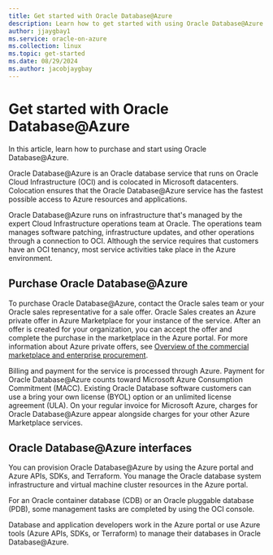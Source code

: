 ```yaml
---
title: Get started with Oracle Database@Azure
description: Learn how to get started with using Oracle Database@Azure.
author: jjaygbay1
ms.service: oracle-on-azure
ms.collection: linux
ms.topic: get-started
ms.date: 08/29/2024
ms.author: jacobjaygbay
---
```


# Get started with Oracle Database@Azure

In this article, learn how to purchase and start using Oracle Database@Azure.

Oracle Database@Azure is an Oracle database service that runs on Oracle Cloud Infrastructure (OCI) and is colocated in Microsoft datacenters. Colocation ensures that the Oracle Database@Azure service has the fastest possible access to Azure resources and applications.

Oracle Database@Azure runs on infrastructure that's managed by the expert Cloud Infrastructure operations team at Oracle. The operations team manages software patching, infrastructure updates, and other operations through a connection to OCI. Although the service requires that customers have an OCI tenancy, most service activities take place in the Azure environment.

## Purchase Oracle Database@Azure

To purchase Oracle Database@Azure, contact the Oracle sales team or your Oracle sales representative for a sale offer. Oracle Sales creates an Azure private offer in Azure Marketplace for your instance of the service. After an offer is created for your organization, you can accept the offer and complete the purchase in the marketplace in the Azure portal. For more information about Azure private offers, see [Overview of the commercial marketplace and enterprise procurement](/marketplace/what-is-commercial-marketplace).

Billing and payment for the service is processed through Azure. Payment for Oracle Database@Azure counts toward Microsoft Azure Consumption Commitment (MACC). Existing Oracle Database software customers can use a bring your own license (BYOL) option or an unlimited license agreement (ULA). On your regular invoice for Microsoft Azure, charges for Oracle Database@Azure appear alongside charges for your other Azure Marketplace services.

## Oracle Database@Azure interfaces

You can provision Oracle Database@Azure by using the Azure portal and Azure APIs, SDKs, and Terraform. You manage the Oracle database system infrastructure and virtual machine cluster resources in the Azure portal.

For an Oracle container database (CDB) or an Oracle pluggable database (PDB), some management tasks are completed by using the OCI console.

Database and application developers work in the Azure portal or use Azure tools (Azure APIs, SDKs, or Terraform) to manage their databases in Oracle Database@Azure.

